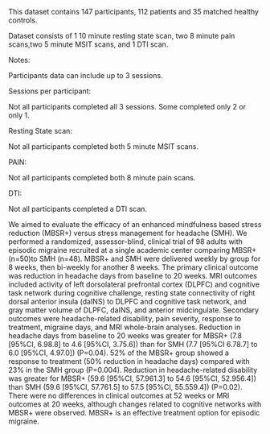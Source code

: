 This dataset contains 147 participants, 112 patients and 35 matched healthy controls.

Dataset consists of 1 10 minute resting state scan, two 8 minute pain scans,two 5 minute MSIT scans, and 1 DTI scan.

Notes:

Participants data can include up to 3 sessions.

Sessions per participant:

Not all participants completed all 3 sessions. Some completed only 2 or only 1.

Resting State scan:

Not all participants completed both 5 minute MSIT scans.

PAIN:

Not all participants completed both 8 minute pain scans.

DTI:

Not all participants completed a DTI scan.


We aimed to evaluate the efficacy of an enhanced mindfulness based stress reduction (MBSR+) versus 
stress management for headache (SMH). We performed a randomized, assessor-blind, clinical trial of 
98 adults with episodic migraine recruited at a single academic center comparing MBSR+ (n=50)to SMH 
(n=48). MBSR+ and SMH were delivered weekly by group for 8 weeks, then bi-weekly for another 8 weeks. 
The primary clinical outcome was reduction in headache days from baseline to 20 weeks. MRI outcomes 
included activity of left dorsolateral prefrontal cortex (DLPFC) and cognitive task network during 
cognitive challenge, resting state connectivity of right dorsal anterior insula (daINS) to DLPFC and 
cognitive task network, and gray matter volume of DLPFC, daINS, and anterior midcingulate. Secondary 
outcomes were headache-related disability, pain severity, response to treatment, migraine days, and MRI 
whole-brain analyses. Reduction in headache days from baseline to 20 weeks was greater for 
MBSR+ (7.8 [95%CI, 6.98.8] to 4.6 [95%CI, 3.75.6]) than for SMH (7.7 [95%CI 6.78.7] to 6.0 [95%CI, 4.97.0]) (P=0.04).
 52% of the MBSR+ group showed a response to treatment (50% reduction in headache days) compared with 23% 
 in the SMH group (P=0.004). Reduction in headache-related disability was greater for MBSR+ (59.6 [95%CI, 57.961.3] 
 to 54.6 [95%CI, 52.956.4]) than SMH (59.6 [95%CI, 57.761.5] to 57.5 [95%CI, 55.559.4]) (P=0.02). There were no 
 differences in clinical outcomes at 52 weeks or MRI outcomes at 20 weeks, although changes related to cognitive 
 networks with MBSR+ were observed. MBSR+ is an effective treatment option for episodic migraine.